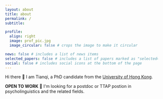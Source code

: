 ```yaml
---
layout: about
title: about
permalink: /
subtitle:

profile:
  align: right
  image: prof_pic.jpg
  image_circular: false # crops the image to make it circular

news: false # includes a list of news items
selected_papers: false # includes a list of papers marked as "selected={true}"
social: false # includes social icons at the bottom of the page
---
```


Hi there 👋 I am Tianqi, a PhD candidate from the [University of Hong Kong](https://www.hku.hk/).

**OPEN TO WORK** 💼 I'm looking for a postdoc or TTAP postion in psycholinguistics and the related fields.
